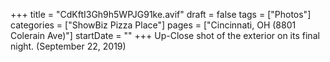 +++
title = "CdKftI3Gh9h5WPJG91ke.avif"
draft = false
tags = ["Photos"]
categories = ["ShowBiz Pizza Place"]
pages = ["Cincinnati, OH (8801 Colerain Ave)"]
startDate = ""
+++
Up-Close shot of the exterior on its final night. (September 22, 2019)

